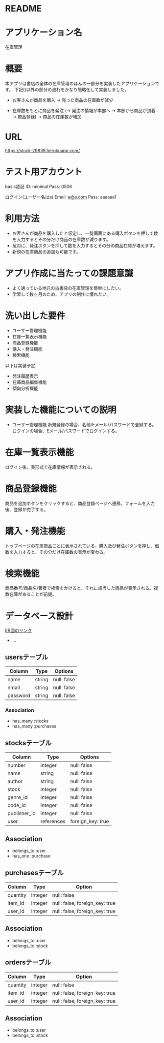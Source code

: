 # README


# アプリケーション名
在庫管理



# 概要

本アプリは書店の全体の在庫管理のほんの一部分を実装したアプリケーションです。
下記()以外の部分の流れをかなり簡略化して実装しました。

* お客さんが商品を購入 → 売った商品の在庫数が減少

* 在庫数をもとに商品を発注 (→ 発注の情報が本部へ → 本部から商品が到着 → 商品登録) → 商品の在庫数が増加 



# URL
 https://stock-29839.herokuapp.com/

# テスト用アカウント

basic認証
ID: minimal
Pass: 0508

ログイン(ユーザー名はa)
Email: a@a.com
Pass: aaaaaa1


# 利用方法

* お客さんが商品を購入したと仮定し、一覧画面にある購入ボタンを押して数を入力するとその分だけ商品の在庫数が減ります。
* 反対に、発注ボタンを押して数を入力するとその分の商品在庫が増えます。
* 新規の在庫商品の追加も可能です。


# アプリ作成に当たっての課題意識
 
 * よく通っている地元の古書店の在庫管理を簡単にしたい。
 * 学習して数ヶ月のため、アプリの制作に慣れたい。


# 洗い出した要件

* ユーザー管理機能
* 在庫一覧表示機能
* 商品登録機能
* 購入・発注機能
* 検索機能

以下は実装予定
* 発注履歴表示
* 在庫商品編集機能
* 傾向分析機能

# 実装した機能についての説明

* ユーザー管理機能
新規登録の場合、名前/Eメール/パスワードで登録する。ログインの場合、Eメール/パスワードでログインする。

# 在庫一覧表示機能
ログイン後、表形式で在庫情報が表示される。

# 商品登録機能
商品を追加ボタンをクリックすると、商品登録ページへ遷移。フォームを入力後、登録が完了する。

# 購入・発注機能
トップページの在庫商品ごとに表示されている、購入及び発注ボタンを押し、個数を入力すると、その分だけ在庫数の表示が変わる。

# 検索機能
商品番号/商品名/著者で検索をかけると、それに該当した商品が表示される。複数在庫があることが前提。

# データベース設計
 [ER図のリンク](https://app.diagrams.net/#G1Jp9qHrKOWoOAIk6UM9_wM5-1P-JLPQEj)

* ...

## usersテーブル

| Column   | Type   | Options     |
| -------- | ------ | ----------- |
| name     | string | null: false |
| email    | string | null: false |
| password | string | null: false |

### Association

- has_many :stocks
- has_many :purchases

## stocksテーブル

| Column        | Type       | Options           |
| ------------- | ---------- | ----------------- |
| number        | integer    | null: false       |
| name          | string     | null: false       |
| author        | string     | null: false       |
| stock         | integer    | null: false       |
| genre_id      | integer    | null: false       |
| code_id       | integer    | null: false       |
| publisher_id  | integer    | null: false       |
| user          | references | foreign_key: true |


## Association

- belongs_to :user
- has_one :purchase


## purchasesテーブル

| Column          | Type       | Option                         |
| --------------- | ---------- | ------------------------------ |
| quantity        | integer    | null: false                    |
| item_id         | integer    | null: false, foreign_key: true |
| user_id         | integer    | null: false, foreign_key: true |

## Association

- belongs_to :user
- belongs_to :stock


## ordersテーブル

| Column          | Type       | Option                         |
| --------------- | ---------- | ------------------------------ |
| quantity        | integer    | null: false                    |
| item_id         | integer    | null: false, foreign_key: true |
| user_id         | integer    | null: false, foreign_key: true |

## Association

- belongs_to :user
- belongs_to :stock

